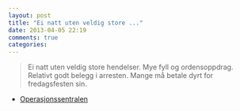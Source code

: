 ```yaml
---
layout: post
title: "Ei natt uten veldig store ..."
date: 2013-04-05 22:19
comments: true
categories: 
---
```

> Ei natt uten veldig store hendelser. Mye fyll og ordensoppdrag. Relativt godt belegg i arresten. Mange må betale dyrt for fredagsfesten sin.
- [Operasjonssentralen](http://twitter.com/oslopolitiops/statuses/320405479920652288)
